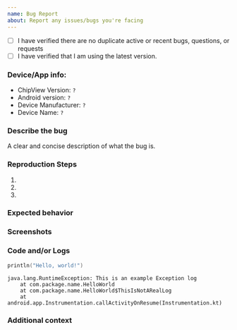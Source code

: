 ```yaml
---
name: Bug Report
about: Report any issues/bugs you're facing
---
```

<!--
Any HTML comment will be stripped when the markdown is rendered, so you don't need to delete them.
-->


- [ ] I have verified there are no duplicate active or recent bugs, questions, or requests
- [ ] I have verified that I am using the latest version.

### Device/App info:
 - ChipView Version: `?`
 - Android version: `?`
 - Device Manufacturer: `?`
 - Device Name: `?`

### Describe the bug
A clear and concise description of what the bug is.

### Reproduction Steps
1.
2.
3.

### Expected behavior
<!-- A clear and concise description of what you expected to happen. -->



### Screenshots
<!-- If applicable, add screenshots or videos to help explain your problem. -->

### Code and/or Logs
<!--
Please wrap code with correct syntax highlighting. You can remove it if you think it isn't necessary.
-->
```kotlin
println("Hello, world!")
```

<!--
If you are getting an error in the LogCat, paste here the stack trace.
Please wrap logs with Gradle syntax highlighting (it makes them look better).
-->
```Gradle
java.lang.RuntimeException: This is an example Exception log
    at com.package.name.HelloWorld
    at com.package.name.HelloWorld$ThisIsNotARealLog
    at android.app.Instrumentation.callActivityOnResume(Instrumentation.kt)
```

### Additional context
<!-- Add any other context about the problem here. -->
